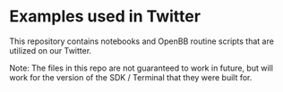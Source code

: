# Examples used in Twitter

This repository contains notebooks and OpenBB routine scripts that are utilized on our Twitter.

Note: The files in this repo are not guaranteed to work in future, but will work for the version of the SDK / Terminal that they were built for.
